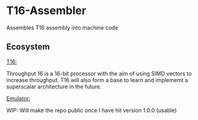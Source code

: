 
# T16-Assembler

Assembles T16 assembly into machine code


## Ecosystem

[T16:](https://github.com/NaCl-5844/T16)

Throughput 16 is a 16-bit processor with the aim of using SIMD vectors to increase throughput. T16 will also form a base to learn and implememt a superscalar architecture in the future.

[Emulator:](https://github.com/NaCl-5844/t16-emulator)

WIP: Will make the repo public once I have hit version 1.0.0 (usable)
